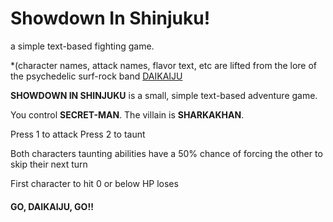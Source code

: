 # Showdown In Shinjuku!
a simple text-based fighting game.

*(character names, attack names, flavor text, etc 
are lifted from the lore of the psychedelic surf-rock band [DAIKAIJU](https://daikaiju.bandcamp.com/album/phase-2)

**SHOWDOWN IN SHINJUKU** is a small, simple text-based adventure game.

You control **SECRET-MAN**.
The villain is **SHARKAKHAN**.

Press 1 to attack
Press 2 to taunt

Both characters taunting abilities have a 50% chance of forcing the other to skip their next turn

First character to hit 0 or below HP loses

#### GO, DAIKAIJU, GO!!

